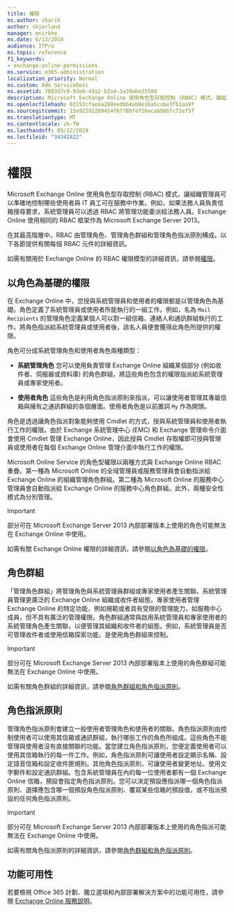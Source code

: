 ```yaml
---
title: 權限
ms.author: sharik
author: skjerland
manager: mnirkhe
ms.date: 6/13/2018
audience: ITPro
ms.topic: reference
f1_keywords:
- exchange-online-permissions
ms.service: o365-administration
localization_priority: Normal
ms.custom: Adm_ServiceDesc
ms.assetid: 7803d7c0-93e6-43a2-b2a4-3a39abe25500
description: Microsoft Exchange Online 使用角色型存取控制 (RBAC) 模式，讓組織管理員可以準確地控制哪些使用者與 IT 員工可在服務中作業。例如，如果法務人員負責信箱搜尋要求，系統管理員可以透過 RBAC 將管理功能委派給法務人員。Exchange Online 使用相同的 RBAC 框架作為 Microsoft Exchange Server 2013。
ms.openlocfilehash: 03153cfaeaa280eedbb4ab0e16a5cabe3fb1aa9f
ms.sourcegitcommit: 15e92292209454f6778bfef26ecab96bfc71ef5f
ms.translationtype: MT
ms.contentlocale: zh-TW
ms.lasthandoff: 05/22/2019
ms.locfileid: "34342822"
---
```

# <a name="permissions"></a>權限

Microsoft Exchange Online 使用角色型存取控制 (RBAC) 模式，讓組織管理員可以準確地控制哪些使用者與 IT 員工可在服務中作業。例如，如果法務人員負責信箱搜尋要求，系統管理員可以透過 RBAC 將管理功能委派給法務人員。Exchange Online 使用相同的 RBAC 框架作為 Microsoft Exchange Server 2013。 
  
在其最高階層中，RBAC 由管理角色、管理角色群組和管理角色指派原則構成。以下各節提供有關每個 RBAC 元件的詳細資訊。
  
如需有關用於 Exchange Online 的 RBAC 權限模型的詳細資訊，請參閱[權限](https://go.microsoft.com/fwlink/p/?LinkId=271935)。
  
## <a name="role-based-permissions"></a>以角色為基礎的權限

在 Exchange Online 中，您授與系統管理員和使用者的權限都是以管理角色為基礎。角色定義了系統管理員或使用者所能執行的一組工作。例如，名為  `Mail Recipients` 的管理角色定義某個人可以對一組信箱、連絡人和通訊群組執行的工作。將角色指派給系統管理員或使用者後，該名人員便會獲得此角色所提供的權限。 
  
角色可分成系統管理角色和使用者角色兩種類型：
  
- **系統管理角色** 您可以使用負責管理 Exchange Online 組織某個部分 (例如收件者、伺服器或資料庫) 的角色群組，將這些角色包含的權限指派給系統管理員或專家使用者。 
    
- **使用者角色** 這些角色是利用角色指派原則來指派，可以讓使用者管理其專屬信箱與擁有之通訊群組的各個層面。使用者角色是以前置詞  `My` 作為開頭。
    
角色是透過讓角色指派對象能夠使用 Cmdlet 的方式，授與系統管理員和使用者執行工作的權限。由於 Exchange 系統管理中心 (EMC) 和 Exchange 管理命令介面會使用 Cmdlet 管理 Exchange Online，因此授與 Cmdlet 存取權即可授與管理員或使用者在每個 Exchange Online 管理介面中執行工作的權限。
  
Microsoft Online Service 的角色型權限以兩種方式與 Exchange Online RBAC 重疊。第一種為 Microsoft Online 的全域管理員或服務管理員會自動指派給 Exchange Online 的組織管理角色群組。第二種為 Microsoft Online 的服務中心管理員會自動指派給 Exchange Online 的服務中心角色群組。此外，兩種安全性模式為分別管理。
  
> [!IMPORTANT]
> 部分可在 Microsoft Exchange Server 2013 內部部署版本上使用的角色可能無法在 Exchange Online 中使用。 
  
如需有關 Exchange Online 權限的詳細資訊，請參閱[以角色為基礎的權限](https://go.microsoft.com/fwlink/p/?LinkId=271936)。
  
## <a name="role-groups"></a>角色群組

「管理角色群組」將管理角色與系統管理員群組或專家使用者產生關聯。系統管理員管理更廣泛的 Exchange Online 組織或收件者組態。專家使用者管理 Exchange Online 的特定功能，例如規範或者具有受限的管理能力，如服務中心成員，但不具有廣泛的管理權限。角色群組通常與啟用系統管理員和專家使用者的系統管理角色產生關聯，以便管理其組織和收件者的組態。例如，系統管理員是否可管理收件者或使用信箱探索功能，是使用角色群組來控制。 
  
> [!IMPORTANT]
> 部分可在 Microsoft Exchange Server 2013 內部部署版本上使用的角色群組可能無法在 Exchange Online 中使用。 
  
如需有關角色群組的詳細資訊，請參閱[角色群組和角色指派原則](https://go.microsoft.com/fwlink/p/?LinkId=271937)。
  
## <a name="role-assignment-policies"></a>角色指派原則

管理角色指派原則會建立一般使用者管理角色和使用者的關聯。角色指派原則由控制使用者可以使用其信箱或通訊群組，執行哪些工作的角色所組成。這些角色不能管理與使用者沒有直接關聯的功能。當您建立角色指派原則，您便定義使用者可以使用其信箱執行的每一件工作。例如，角色指派原則可讓使用者設定顯示名稱、設定語音信箱和設定收件匣規則。其他角色指派原則，可讓使用者變更地址、使用文字郵件和設定通訊群組。包含系統管理員在內的每一位使用者都有一個 Exchange Online 信箱，預設會指定角色指派原則。您可以決定預設應指派哪一個角色指派原則、選擇應包含哪一個預設角色指派原則、覆寫某些信箱的預設值，或不指派預設的任何角色指派原則。
  
> [!IMPORTANT]
> 部分可在 Microsoft Exchange Server 2013 內部部署版本上使用的角色指派可能無法在 Exchange Online 中使用。 
  
如需有關角色指派原則的詳細資訊，請參閱[角色群組和角色指派原則](https://go.microsoft.com/fwlink/p/?LinkId=271937)。
  
## <a name="feature-availability"></a>功能可用性

若要檢視 Office 365 計劃、獨立選項和內部部署解決方案中的功能可用性，請參閱 [Exchange Online 服務說明](exchange-online-service-description.md)。
  

